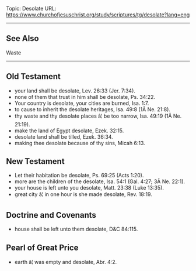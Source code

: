 Topic: Desolate
URL: https://www.churchofjesuschrist.org/study/scriptures/tg/desolate?lang=eng

---

## See Also

Waste

---

## Old Testament

- your land shall be desolate, Lev. 26:33 (Jer. 7:34).
- none of them that trust in him shall be desolate, Ps. 34:22.
- Your country is desolate, your cities are burned, Isa. 1:7.
- to cause to inherit the desolate heritages, Isa. 49:8 (1Â Ne. 21:8).
- thy waste and thy desolate places â¦ be too narrow, Isa. 49:19 (1Â Ne. 21:19).
- make the land of Egypt desolate, Ezek. 32:15.
- desolate land shall be tilled, Ezek. 36:34.
- making thee desolate because of thy sins, Micah 6:13.

## New Testament

- Let their habitation be desolate, Ps. 69:25 (Acts 1:20).
- more are the children of the desolate, Isa. 54:1 (Gal. 4:27; 3Â Ne. 22:1).
- your house is left unto you desolate, Matt. 23:38 (Luke 13:35).
- great city â¦ in one hour is she made desolate, Rev. 18:19.

## Doctrine and Covenants

- house shall be left unto them desolate, D&C 84:115.

## Pearl of Great Price

- earth â¦ was empty and desolate, Abr. 4:2.

